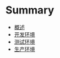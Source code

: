 # Summary

* [概述](README.md)
* [开发环境](Publish/Development.md) 
* [测试环境](Publish/Test.md)
* [生产环境](Publish/Production.md)

